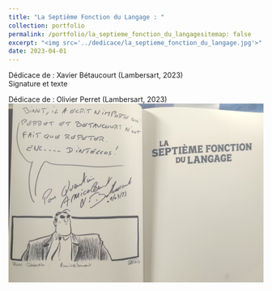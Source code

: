 ```yaml
---
title: "La Septième Fonction du Langage : "
collection: portfolio
permalink: /portfolio/la_septieme_fonction_du_langagesitemap: false
excerpt: "<img src='../dedicace/la_septieme_fonction_du_langage.jpg'>"
date: 2023-04-01
---
```


Dédicace de : Xavier Bétaucourt (Lambersart, 2023)<br>Signature et texte

Dédicace de : Olivier Perret (Lambersart, 2023)
<img src='../dedicace/la_septieme_fonction_du_langage.jpg'>